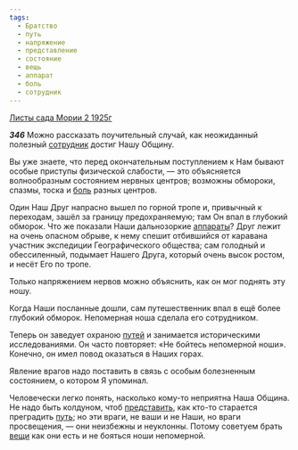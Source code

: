 ```yaml
---
tags:
  - Братство
  - путь
  - напряжение
  - представление
  - состояние
  - вещь
  - аппарат
  - боль
  - сотрудник
---
```


[Листы сада Мории 2 1925г](https://127.0.0.1:4002/agni/1925)

___346___
Можно рассказать поучительный случай, как неожиданный полезный [сотрудник](../../../tags/#сотрудник) достиг Нашу Общину.   

Вы уже знаете, что перед окончательным поступлением к Нам бывают особые приступы физической слабости, — это объясняется волнообразным состоянием нервных центров; возможны обмороки, спазмы, тоска и [боль](../../../tags/#боль) разных центров.   

Один Наш Друг напрасно вышел по горной тропе и, привычный к переходам, зашёл за границу предохраняемую; там Он впал в глубокий обморок. Что же показали Наши дальнозоркие [аппараты](../../../tags/#аппарат)? Друг лежит на очень опасном обрыве, к нему спешит отбившийся от каравана участник экспедиции Географического общества; сам голодный и обессиленный, подымает Нашего Друга, который очень высок ростом, и несёт Его по тропе.   

Только напряжением нервов можно объяснить, как он мог поднять эту ношу.   

Когда Наши посланные дошли, сам путешественник впал в ещё более глубокий обморок. Непомерная ноша сделала его сотрудником.   

Теперь он заведует охраною [путей](../../../tags/#[путь](../../../tags/#путь)) и занимается историческими исследованиями. Он часто повторяет: «Не бойтесь непомерной ноши». Конечно, он имел повод оказаться в Наших горах.   

Явление врагов надо поставить в связь с особым болезненным состоянием, о котором Я упоминал.   

Человечески легко понять, насколько кому-то неприятна Наша Община. Не надо быть колдуном, чтоб [представить](../../../tags/#представление), как кто-то старается преградить [путь](../../../tags/#путь); но эти враги, не ваши и не Наши, но враги просвещения, — они неизбежны и неуклонны. Потому советуем брать [вещи](../../../tags/#вещь) как они есть и не бояться ноши непомерной.   

